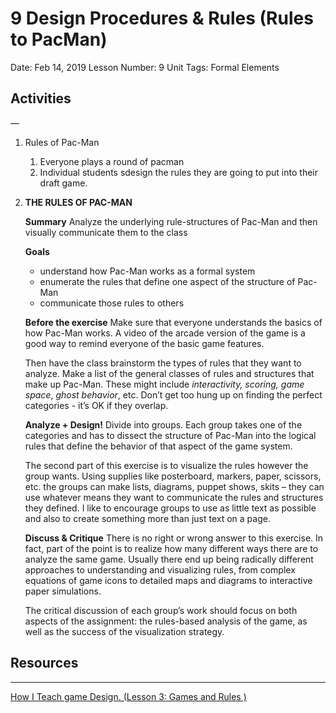 # 9 Design Procedures & Rules (Rules to PacMan)

Date: Feb 14, 2019
Lesson Number: 9
Unit Tags: Formal Elements

## Activities

—

1. Rules of Pac-Man
    1. Everyone plays a round of pacman
    2. Individual students sdesign the rules they are going to put into their draft game.

2. **THE RULES OF PAC-MAN**

    **Summary** Analyze the underlying rule-structures of Pac-Man and then visually communicate them to the class

    **Goals**

    - understand how Pac-Man works as a formal system
    - enumerate the rules that define one aspect of the structure of Pac-Man
    - communicate those rules to others

    **Before the exercise** Make sure that everyone understands the basics of how Pac-Man works. A video of the arcade version of the game is a good way to remind everyone of the basic game features.

    Then have the class brainstorm the types of rules that they want to analyze. Make a list of the general classes of rules and structures that make up Pac-Man. These might include *interactivity, scoring, game space*, *ghost behavior*, etc. Don’t get too hung up on finding the perfect categories - it’s OK if they overlap.

    **Analyze + Design!** Divide into groups. Each group takes one of the categories and has to dissect the structure of Pac-Man into the logical rules that define the behavior of that aspect of the game system.

    The second part of this exercise is to visualize the rules however the group wants. Using supplies like posterboard, markers, paper, scissors, etc. the groups can make lists, diagrams, puppet shows, skits – they can use whatever means they want to communicate the rules and structures they defined. I like to encourage groups to use as little text as possible and also to create something more than just text on a page.

    **Discuss & Critique** There is no right or wrong answer to this exercise. In fact, part of the point is to realize how many different ways there are to analyze the same game. Usually there end up being radically different approaches to understanding and visualizing rules, from complex equations of game icons to detailed maps and diagrams to interactive paper simulations.

    The critical discussion of each group’s work should focus on both aspects of the assignment: the rules-based analysis of the game, as well as the success of the visualization strategy.

## Resources

---

[How I Teach game Design. (Lesson 3: Games and Rules )](https://www.gamasutra.com/blogs/EricZimmerman/20140826/224202/How_I_Teach_game_Design_Lesson_3_Games_and_Rules_.php)
